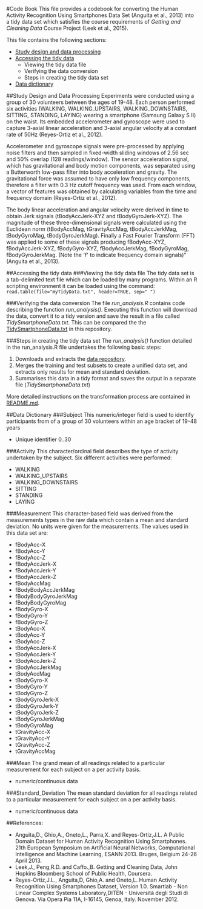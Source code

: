 #Code Book
This file provides a codebook for converting the Human Activity Recognition Using Smartphones Data Set (Anguita et al., 2013) into a tidy data set which satisfies the course requirements of *Getting and Cleaning Data* Course Project (Leek et al., 2015).

This file contains the following sections:
* [Study design and data processing](#study-design-and-data-processing)
* [Accessing the tidy data](#accessing-the-tidy-data) 
    * Viewing the tidy data file
    * Verifying the data conversion
    * Steps in creating the tidy data set
* [Data dictionary](#data-dictionary)

##Study Design and Data Processing
Experiments were conducted using a group of 30 volunteers between the ages of 19-48. Each person performed six activities (WALKING, WALKING_UPSTAIRS, WALKING_DOWNSTAIRS, SITTING, STANDING, LAYING) wearing a smartphone (Samsung Galaxy S II) on the waist. Its embedded accelerometer and gyroscope were used to capture 3-axial linear acceleration and 3-axial angular velocity at a constant rate of 50Hz (Reyes-Ortiz et al., 2012).  

Accelerometer and gyroscope signals were pre-processed by applying noise filters and then sampled in fixed-width sliding windows of 2.56 sec and 50% overlap (128 readings/window). The sensor acceleration signal, which has gravitational and body motion components, was separated using a Butterworth low-pass filter into body acceleration and gravity. The gravitational force was assumed to have only low frequency components, therefore a filter with 0.3 Hz cutoff frequency was used. From each window, a vector of features was obtained by calculating variables from the time and frequency domain (Reyes-Ortiz et al., 2012). 

The body linear acceleration and angular velocity were derived in time to obtain Jerk signals (tBodyAccJerk-XYZ and tBodyGyroJerk-XYZ). The magnitude of these three-dimensional signals were calculated using the Euclidean norm (tBodyAccMag, tGravityAccMag, tBodyAccJerkMag, tBodyGyroMag, tBodyGyroJerkMag). Finally a Fast Fourier Transform (FFT) was applied to some of these signals producing fBodyAcc-XYZ, fBodyAccJerk-XYZ, fBodyGyro-XYZ, fBodyAccJerkMag, fBodyGyroMag, fBodyGyroJerkMag. (Note the 'f' to indicate frequency domain signals)” (Anguita et al., 2013).

##Accessing the tidy data
###Viewing the tidy data file
The tidy data set is a tab-delimited text file which can be loaded by many programs.  Within an R scripting environment it can be loaded using the command:
`read.table(file="myTidyData.txt", header=TRUE, sep=" ")`

###Verifying the data conversion
The file *run_analysis.R* contains code describing the function *run_analysis()*.  Executing this function will download the data, convert it to a tidy version and save the result in a file called *TidySmartphoneData.txt*. This can be compared the the [TidySmartphoneData.txt](TidySmartphoneData.txt) in this repository.

###Steps in creating the tidy data set
The *run_analysis()* function detailed in the run_analysis.R file undertakes the following basic steps: 

1.  Downloads and extracts the [data repository](https://d396qusza40orc.cloudfront.net/getdata%2Fprojectfiles%2FUCI%20HAR%20Dataset.zip).
2.  Merges the training and test subsets to create a unified data set, and extracts only results for mean and standard deviation.
3.  Summarises this data in a tidy format and saves the output in a separate file (*TidySmartphoneData.txt*)

More detailed instructions on the transformation process are contained in [README.md](README.md).

##Data Dictionary
###Subject 
This numeric/integer field is used to identify participants from of a group of 30 volunteers within an age bracket of 19-48 years
*	Unique identifier 0..30

###Activity
This character/ordinal field describes the type of activity undertaken by the subject.  Six different activities were performed:
* WALKING	
* WALKING_UPSTAIRS   
* WALKING_DOWNSTAIRS
* SITTING           
* STANDING           
* LAYING

###Measurement
This character-based field was derived from the measurements types in the raw data which contain a mean and standard deviation. No units were given for the measurements.
The values used in this data set are:
* fBodyAcc-X
* fBodyAcc-Y
* fBodyAcc-Z
* fBodyAccJerk-X
* fBodyAccJerk-Y
* fBodyAccJerk-Z
* fBodyAccMag
* fBodyBodyAccJerkMag
* fBodyBodyGyroJerkMag
* fBodyBodyGyroMag
* fBodyGyro-X
* fBodyGyro-Y
* fBodyGyro-Z
* tBodyAcc-X
* tBodyAcc-Y
* tBodyAcc-Z
* tBodyAccJerk-X
* tBodyAccJerk-Y
* tBodyAccJerk-Z
* tBodyAccJerkMag
* tBodyAccMag
* tBodyGyro-X
* tBodyGyro-Y
* tBodyGyro-Z
* tBodyGyroJerk-X
* tBodyGyroJerk-Y
* tBodyGyroJerk-Z
* tBodyGyroJerkMag
* tBodyGyroMag
* tGravityAcc-X
* tGravityAcc-Y
* tGravityAcc-Z
* tGravityAccMag

###Mean 
The grand mean of all readings related to a particular measurement for each subject on a per activity basis.
* numeric/continuous data

###Standard_Deviation
The mean standard deviation for all readings related to a particular measurement for each subject on a per activity basis.
* numeric/continuous data

##References:
* Anguita,D., Ghio,A., Oneto,L., Parra,X. and Reyes-Ortiz,J.L. A Public Domain Dataset for Human Activity Recognition Using Smartphones. 21th European Symposium on Artificial Neural Networks, Computational Intelligence and Machine Learning, ESANN 2013. Bruges, Belgium 24-26 April 2013.
* Leek,J., Peng,R.D. and Caffo.,B. Getting and Cleaning Data, John Hopkins Bloomberg School of Public Health, Coursera.
* Reyes-Ortiz,J.L., Anguita,D, Ghio,A. and Oneto,L. Human Activity Recognition Using Smartphones Dataset, Version 1.0. Smartlab - Non Linear Complex Systems Laboratory,DITEN - Università degli Studi di Genova. Via Opera Pia 11A, I-16145, Genoa, Italy. November 2012.

